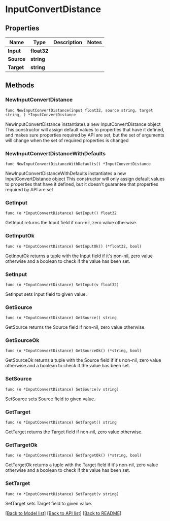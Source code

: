 # InputConvertDistance

## Properties

Name | Type | Description | Notes
------------ | ------------- | ------------- | -------------
**Input** | **float32** |  | 
**Source** | **string** |  | 
**Target** | **string** |  | 

## Methods

### NewInputConvertDistance

`func NewInputConvertDistance(input float32, source string, target string, ) *InputConvertDistance`

NewInputConvertDistance instantiates a new InputConvertDistance object
This constructor will assign default values to properties that have it defined,
and makes sure properties required by API are set, but the set of arguments
will change when the set of required properties is changed

### NewInputConvertDistanceWithDefaults

`func NewInputConvertDistanceWithDefaults() *InputConvertDistance`

NewInputConvertDistanceWithDefaults instantiates a new InputConvertDistance object
This constructor will only assign default values to properties that have it defined,
but it doesn't guarantee that properties required by API are set

### GetInput

`func (o *InputConvertDistance) GetInput() float32`

GetInput returns the Input field if non-nil, zero value otherwise.

### GetInputOk

`func (o *InputConvertDistance) GetInputOk() (*float32, bool)`

GetInputOk returns a tuple with the Input field if it's non-nil, zero value otherwise
and a boolean to check if the value has been set.

### SetInput

`func (o *InputConvertDistance) SetInput(v float32)`

SetInput sets Input field to given value.


### GetSource

`func (o *InputConvertDistance) GetSource() string`

GetSource returns the Source field if non-nil, zero value otherwise.

### GetSourceOk

`func (o *InputConvertDistance) GetSourceOk() (*string, bool)`

GetSourceOk returns a tuple with the Source field if it's non-nil, zero value otherwise
and a boolean to check if the value has been set.

### SetSource

`func (o *InputConvertDistance) SetSource(v string)`

SetSource sets Source field to given value.


### GetTarget

`func (o *InputConvertDistance) GetTarget() string`

GetTarget returns the Target field if non-nil, zero value otherwise.

### GetTargetOk

`func (o *InputConvertDistance) GetTargetOk() (*string, bool)`

GetTargetOk returns a tuple with the Target field if it's non-nil, zero value otherwise
and a boolean to check if the value has been set.

### SetTarget

`func (o *InputConvertDistance) SetTarget(v string)`

SetTarget sets Target field to given value.



[[Back to Model list]](../README.md#documentation-for-models) [[Back to API list]](../README.md#documentation-for-api-endpoints) [[Back to README]](../README.md)


